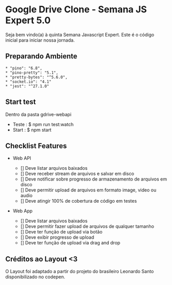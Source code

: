 # Google Drive Clone - Semana JS Expert 5.0

Seja bem vindo(a) à quinta Semana Javascript Expert. Este é o código inicial para iniciar nossa jornada.

## Preparando Ambiente

    * "pino": "6.8",
    * "pino-pretty": "5.1",
    * "pretty-bytes": "^5.6.0",
    * "socket.io": "4.1"
    * "jest": "^27.1.0"
    
## Start test
   
   Dentro da pasta gdrive-webapi
   * Teste :
      $ npm run test:watch
   * Start :
      $ npm start

## Checklist Features

- Web API
    - [] Deve listar arquivos baixados
    - [] Deve receber stream de arquivos e salvar em disco 
    - [] Deve notificar sobre progresso de armazenamento de arquivos em disco 
    - [] Deve permitir upload de arquivos em formato image, video ou audio
    - [] Deve atingir 100% de cobertura de código em testes

- Web App 
    - [] Deve listar arquivos baixados
    - [] Deve permitir fazer upload de arquivos de qualquer tamanho
    - [] Deve ter função de upload via botão
    - [] Deve exibir progresso de upload 
    - [] Deve ter função de upload via drag and drop

## Créditos ao Layout <3
   O Layout foi adaptado a partir do projeto do brasileiro Leonardo Santo disponibilizado no codepen.
